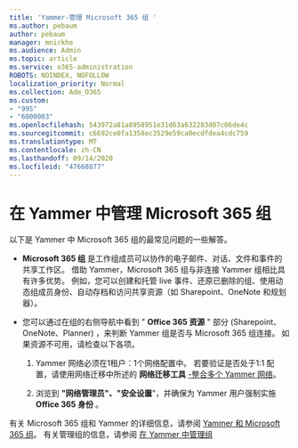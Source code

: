 ```yaml
---
title: 'Yammer-管理 Microsoft 365 组 '
ms.author: pebaum
author: pebaum
manager: mnirkhe
ms.audience: Admin
ms.topic: article
ms.service: o365-administration
ROBOTS: NOINDEX, NOFOLLOW
localization_priority: Normal
ms.collection: Adm_O365
ms.custom:
- "995"
- "6000003"
ms.openlocfilehash: 543972a81a8958951e31d63a632283d07c06de4c
ms.sourcegitcommit: c6692ce0fa1358ec3529e59ca0ecdfdea4cdc759
ms.translationtype: MT
ms.contentlocale: zh-CN
ms.lasthandoff: 09/14/2020
ms.locfileid: "47668877"
---
```

# <a name="manage-microsoft-365-groups-in-yammer"></a>在 Yammer 中管理 Microsoft 365 组

以下是 Yammer 中 Microsoft 365 组的最常见问题的一些解答。

* **Microsoft 365 组** 是工作组成员可以协作的电子邮件、对话、文件和事件的共享工作区。 借助 Yammer，Microsoft 365 组与非连接 Yammer 组相比具有许多优势。 例如，您可以创建和托管 live 事件、还原已删除的组、使用动态组成员身份、自动存档和访问共享资源（如 Sharepoint、OneNote 和规划器）。

* 您可以通过在组的右侧导航中看到 " **Office 365 资源** " 部分 (Sharepoint、OneNote、Planner) ，来判断 Yammer 组是否与 Microsoft 365 组连接。 如果资源不可用，请检查以下各项。

  1. Yammer 网络必须在1租户：1个网络配置中。 若要验证是否处于1:1 配置，请使用网络迁移中所述的 **网络迁移工具** [-整合多个 Yammer 网络](https://docs.microsoft.com/yammer/configure-your-yammer-network/consolidate-multiple-yammer-networks)。

  2. 浏览到 **"网络管理员"、"安全设置**"，并确保为 Yammer 用户强制实施 **Office 365 身份** 。

有关 Microsoft 365 组和 Yammer 的详细信息，请参阅 [Yammer 和 Microsoft 365 组](https://docs.microsoft.com/yammer/manage-yammer-groups/yammer-and-office-365-groups)。 有关管理组的信息，请参阅 [在 Yammer 中管理组](https://support.office.com/article/Manage-a-group-in-Yammer-6e05c6d6-5548-4c88-89cd-e6757a514ef2)
